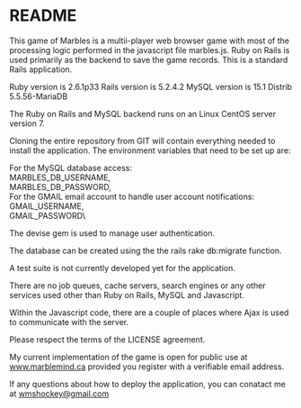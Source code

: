 # README

This game of Marbles is a multii-player web browser game with most of the processing logic performed in the javascript file marbles.js.   Ruby on Rails is used primarily as the backend to save the game records.  This is a standard Rails application.

Ruby version is 2.6.1p33
Rails version is 5.2.4.2
MySQL version is 15.1 Distrib 5.5.56-MariaDB

The Ruby on Rails and MySQL backend runs on an Linux CentOS server version 7.

Cloning the entire repository from GIT will contain everything needed to install the application.  The environment variables that need to be set up are:

For the MySQL database access:\
MARBLES_DB_USERNAME,\
MARBLES_DB_PASSWORD,\
For the GMAIL email account to handle user account notifications:\
GMAIL_USERNAME,\
GMAIL_PASSWORD\

The devise gem is used to manage user authentication.

The database can be created using the the rails rake db:migrate function.

A test suite is not currently developed yet for the application.

There are no job queues, cache servers, search engines or any other services used other than Ruby on Rails, MySQL and Javascript.

Within the Javascript code, there are a couple of places where Ajax is used to communicate with the server.

Please respect the terms of the LICENSE agreement.

My current implementation of the game is open for public use at www.marblemind.ca provided you register with a verifiable email address.

If any questions about how to deploy the application, you can conatact me at wmshockey@gmail.com
